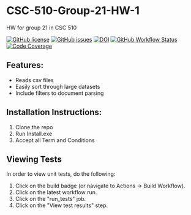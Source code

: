 # CSC-510-Group-21-HW-1
HW for group 21 in CSC 510

[![GitHub license](https://img.shields.io/github/license/landog893/CSC-510-Group-21-HW-1?style=plastic)](https://github.com/landog893/CSC-510-Group-21-HW-1/blob/main/LICENSE.md)
[![GitHub issues](https://img.shields.io/github/issues/landog893/CSC-510-Group-21-HW-1?style=plastic)](https://github.com/landog893/CSC-510-Group-21-HW-1/issues)
[![DOI](https://zenodo.org/badge/528489840.svg)](https://zenodo.org/badge/latestdoi/528489840)
[![GitHub Workflow Status](https://img.shields.io/github/workflow/status/landog893/CSC-510-Group-21-HW-1/Build%20Workflow?style=plastic)](https://github.com/landog893/CSC-510-Group-21-HW-1/actions/workflows/main.yml)
[![Code Coverage](https://img.shields.io/codecov/c/github/landog893/CSC-510-Group-21-HW-1)](https://github.com/landog893/CSC-510-Group-21-HW-1/blob/main/CodeCoverage.csv)

## Features:

- Reads csv files
- Easily sort through large datasets
- Include filters to document parsing

## Installation Instructions:

1. Clone the repo
2. Run Install.exe
3. Accept all Term and Conditions

## Viewing Tests

In order to view unit tests, do the following:
1. Click on the build badge (or navigate to Actions -> Build Workflow).  
2. Click on the latest workflow run.
3. Click on the "run_tests" job. 
4. Click on the "View test results" step. 
